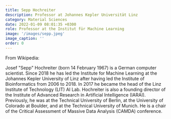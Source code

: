 ```yaml
---
title: Sepp Hochreiter
description: Professor at Johannes Kepler Universität Linz 
category: Material Sciences
date: 2022-01-09 08:01:35 +0300
role: Professor at the Institut für Machine Learning
image: '/images/sepp.jpeg'
image_caption: ''
order: 0
---
```

From Wikipedia:

Josef "Sepp" Hochreiter (born 14 February 1967) is a German computer scientist. Since 2018 he has led the Institute for Machine Learning at the Johannes Kepler University of Linz after having led the Institute of Bioinformatics from 2006 to 2018. In 2017 he became the head of the Linz Institute of Technology (LIT) AI Lab. Hochreiter is also a founding director of the Institute of Advanced Research in Artificial Intelligence (IARAI). Previously, he was at the Technical University of Berlin, at the University of Colorado at Boulder, and at the Technical University of Munich. He is a chair of the Critical Assessment of Massive Data Analysis (CAMDA) conference. 